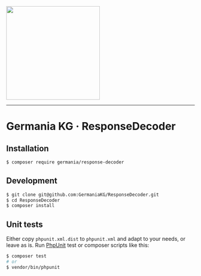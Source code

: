 <img src="https://static.germania-kg.com/logos/ga-logo-2016-web.svgz" width="250px">

------




# Germania KG · ResponseDecoder



## Installation

```bash
$ composer require germania/response-decoder
```



## Development

```bash
$ git clone git@github.com:GermaniaKG/ResponseDecoder.git
$ cd ResponseDecoder
$ composer install
```



## Unit tests

Either copy `phpunit.xml.dist` to `phpunit.xml` and adapt to your needs, or leave as is. Run [PhpUnit](https://phpunit.de/) test or composer scripts like this:

```bash
$ composer test
# or
$ vendor/bin/phpunit
```

